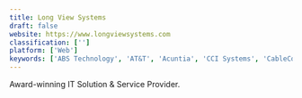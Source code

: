 ```yaml
---
title: Long View Systems
draft: false 
website: https://www.longviewsystems.com
classification: ['']
platform: ['Web']
keywords: ['ABS Technology', 'AT&T', 'Acuntia', 'CCI Systems', 'CableCom', 'Cameo Global', 'Cdw', 'CiberC', 'Cisco IronPort', 'CompuCom', 'Computex', 'Insight', 'MicroAge', 'OneNeck IT Solutions', 'ePlus']
---
```

Award-winning IT Solution & Service Provider.